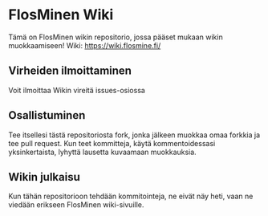 # FlosMinen Wiki
Tämä on FlosMinen wikin repositorio, jossa pääset mukaan wikin muokkaamiseen!
Wiki: https://wiki.flosmine.fi/

## Virheiden ilmoittaminen
Voit ilmoittaa Wikin vireitä issues-osiossa

## Osallistuminen
Tee itsellesi tästä repositoriosta fork, jonka jälkeen muokkaa omaa forkkia ja tee pull request. Kun teet kommitteja, käytä kommentoidessasi yksinkertaista, lyhyttä lausetta kuvaamaan muokkauksia.

## Wikin julkaisu
Kun tähän repositorioon tehdään kommitointeja, ne eivät näy heti, vaan ne viedään erikseen FlosMinen wiki-sivuille.